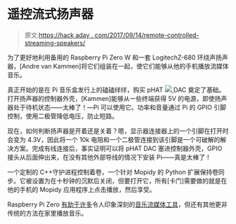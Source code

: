 # 遥控流式扬声器

> 原文:[https://hack aday . com/2017/09/14/remote-controlled-streaming-speakers/](https://hackaday.com/2017/09/14/remote-controlled-streaming-speakers/)

为了更好地利用备用的 Raspberry Pi Zero W 和一套 LogitechZ-680 环绕声扬声器，[Andre van Kammen]将它们组装在一起，使它们能够从他的手机播放流媒体音乐。

真正开始的是在 Pi 音乐盒发行上的磕磕绊绊，购买 pHAT [![](../Images/89924ae9f7b6ed3a040f9be3e70601b2.png) ](https://hackaday.com/wp-content/uploads/2017/09/3297911494265810821.jpg) DAC 奠定了基础。打开扬声器的控制器外壳，[Kammen]能够从一些终端获得 5V 的电源，即使扬声器处于待机状态——太棒了！—Pi 可以使用它。功率和音量通过 Pi 的 GPIO 引脚控制，使用二极管降低电压，防止短路。

现在，如何判断扬声器是开着还是关着？嗯，显示器连接器上的一个引脚在打开时会变为 4.3V，因此将一个 10k 电阻和一个二极管连接到该引脚是一个可破解的解决方案。完成有线连接后，事实证明可以将 pHAT DAC 塞进控制器外壳，GPIO 接头从后面伸出来，在没有其他外部导线的情况下安装 Pi——真是太棒了！

一个定制的 C++守护进程控制着卷，一个针对 Mopidy 的 Python 扩展保持卷同步。它被设置为在十秒钟的沉默后关闭，但要打开它，所有[卡门]需要做的就是在他的手机的 Mopidy 应用程序上点击播放，然后享受。

Raspberry Pi Zero [有助于许多](https://hackaday.com/2016/12/21/an-eye-catching-raspberry-pi-smart-speaker/)令人印象深刻的[音乐流媒体工具](https://hackaday.com/2015/12/10/audio-streaming-on-the-cheap-with-an-rpi-zero/)，但还有其他更非传统的方法在家里播放音乐。